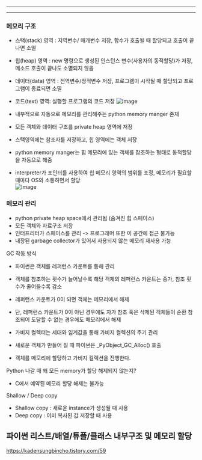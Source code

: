 

-------
-------  
### 메모리 구조
- 스택(stack) 영역 : 지역변수/ 매개변수 저장, 함수가 호출될 때 할당되고 호출이 끝나면 소멸  
- 힙(heap) 영역 : new 명령으로 생성된 인스턴스 변수(사용자의 동적할당)가 저장, 메소드 호출이 끝나도 소멸되지 않음  
- 데이터(data) 영역 : 전역변수/정적변수 저장, 프로그램이 시작될 때 할당되고 프로그램이 종료되면 소멸  
- 코드(text) 영역: 실행할 프로그램의 코드 저장
![image](https://github.com/songhee-lee/2023-CS-Study/assets/54173210/17faa1c4-dfb0-47a6-bf6f-e0428bd2f4ba)

- 내부적으로 자동으로 메모리를 관리해주는 python memory manger 존재  
- 모든 객체와 데이터 구조를 private heap 영역에 저장
- 스택영역에는 참조자를 저장하고, 힙 영역에는 객체 저장  
- python memory manger는 힙 메모리에 있는 객체를 참조하는 형태로 동적할당을 자동으로 해줌  
- interpreter가 포인터를 사용하여 힙 메모리 영역의 범위를 조정, 메모리가 필요할때마다 OS와 소통하면서 할당  
![image](https://github.com/songhee-lee/2023-CS-Study/assets/54173210/71234c88-bcf5-4aef-915a-338b71f02cf9)

### 메모리 관리
- python private heap space에서 관리됨 (숨겨진 힙 스페이스)
- 모든 객체와 자료구조 저장  
- 인터프리터가 스페이스를 관리 -> 프로그래머 또한 이 공간에 접근 불가능  
- 내장된 garbage collector가 있어서 사용되지 않는 메모리 재사용 가능  


GC 작동 방식
- 파이썬은 객체를 레퍼런스 카운트를 통해 관리
- 객체를 참조하는 횟수가 늘어날수록 해당 객체의 레퍼런스 카운트는 증가, 참조 횟수가 줄어들수록 감소 
- 레퍼런스 카운트가 0이 되면 객체는 메모리에서 해제
- 단, 레퍼런스 카운트가 0이 아닌 경우에도 자가 참조 혹은 삭제된 객체들이 순환 참조되어 도달할 수 없는 경우에도 메모리에서 해제

- 가비지 컬렉터는 세대와 임계값을 통해 가비지 컬렉션의 주기 관리

- 새로운 객체가 만들어 질 때 파이썬은 _PyObject_GC_Alloc() 호출
- 객체를 메모리에 할당하고 가비지 컬렉션을 진행한다.

Python 나갈 때 왜 모든 memory가 할당 해제되지 않는지?
- C에서 예약된 메모리 할당 해제는 불가능

Shallow / Deep copy
- Shallow copy : 새로운 instance가 생성될 때 사용
- Deep copy : 이미 복사된 값 저장할 때 사용

## 파이썬 리스트/배열/튜플/클래스 내부구조 및 메모리 할당
https://kadensungbincho.tistory.com/59
